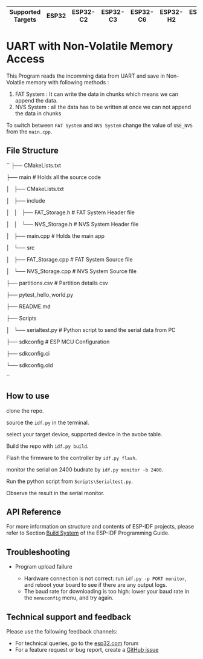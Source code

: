 | Supported Targets | ESP32 | ESP32-C2 | ESP32-C3 | ESP32-C6 | ESP32-H2 | ESP32-P4 | ESP32-S2 | ESP32-S3 | Linux |
| ----------------- | ----- | -------- | -------- | -------- | -------- | -------- | -------- | -------- | ----- |

# UART with Non-Volatile Memory Access

This Program reads the incomming data from UART and save in Non-Volatile memory with following methods : 
1. FAT System : It can write the data in chunks which means we can append the data.
2. NVS System : all the data has to be written at once we can not append the data in chunks

To switch between `FAT System` and `NVS System` change the value of ``USE_NVS`` from the `main.cpp`. 

## File Structure
``
├── CMakeLists.txt

├── main                          # Holds all the source code

│   ├── CMakeLists.txt            

│   ├── include

│   │   ├── FAT_Storage.h         # FAT System Header file

│   │   └── NVS_Storage.h         # NVS System Header file

│   ├── main.cpp                  # Holds the main app

│   └── src                       

│       ├── FAT_Storage.cpp       # FAT System Source file

│       └── NVS_Storage.cpp       # NVS System Source file

├── partitions.csv                # Partition details csv

├── pytest_hello_world.py

├── README.md

├── Scripts

│   └── serialtest.py             # Python script to send the serial data from PC

├── sdkconfig                     # ESP MCU Configuration

├── sdkconfig.ci

└── sdkconfig.old

``


## How to use

clone the repo.

source the `idf.py` in the terminal.

select your target device, supported device in the avobe table.

Build the repo with `idf.py build`.

Flash the firmware to the controller by `idf.py flash`.

monitor the serial on 2400 budrate by `idf.py monitor -b 2400`.

Run the python script from `Scripts\Serialtest.py`.

Observe the result in the serial monitor.

## API Reference

For more information on structure and contents of ESP-IDF projects, please refer to Section [Build System](https://docs.espressif.com/projects/esp-idf/en/latest/esp32/api-guides/build-system.html) of the ESP-IDF Programming Guide.

## Troubleshooting

* Program upload failure

    * Hardware connection is not correct: run `idf.py -p PORT monitor`, and reboot your board to see if there are any output logs.
    * The baud rate for downloading is too high: lower your baud rate in the `menuconfig` menu, and try again.

## Technical support and feedback

Please use the following feedback channels:

* For technical queries, go to the [esp32.com](https://esp32.com/) forum
* For a feature request or bug report, create a [GitHub issue](https://github.com/espressif/esp-idf/issues)

